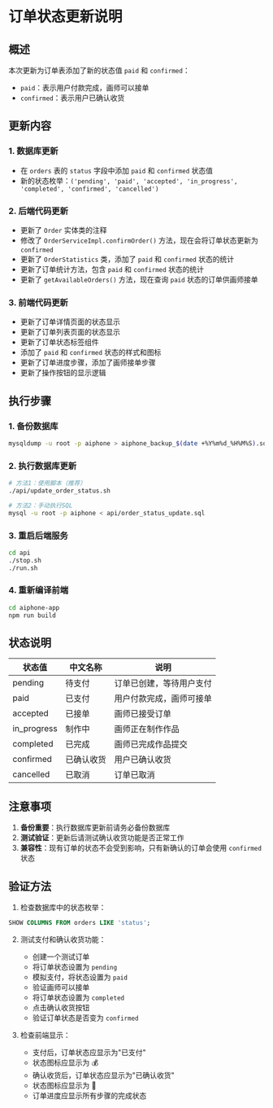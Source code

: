 # 订单状态更新说明

## 概述

本次更新为订单表添加了新的状态值 `paid` 和 `confirmed`：

- `paid`：表示用户付款完成，画师可以接单
- `confirmed`：表示用户已确认收货

## 更新内容

### 1. 数据库更新

- 在 `orders` 表的 `status` 字段中添加 `paid` 和 `confirmed` 状态值
- 新的状态枚举：`('pending', 'paid', 'accepted', 'in_progress', 'completed', 'confirmed', 'cancelled')`

### 2. 后端代码更新

- 更新了 `Order` 实体类的注释
- 修改了 `OrderServiceImpl.confirmOrder()` 方法，现在会将订单状态更新为 `confirmed`
- 更新了 `OrderStatistics` 类，添加了 `paid` 和 `confirmed` 状态的统计
- 更新了订单统计方法，包含 `paid` 和 `confirmed` 状态的统计
- 更新了 `getAvailableOrders()` 方法，现在查询 `paid` 状态的订单供画师接单

### 3. 前端代码更新

- 更新了订单详情页面的状态显示
- 更新了订单列表页面的状态显示
- 更新了订单状态标签组件
- 添加了 `paid` 和 `confirmed` 状态的样式和图标
- 更新了订单进度步骤，添加了画师接单步骤
- 更新了操作按钮的显示逻辑

## 执行步骤

### 1. 备份数据库

```bash
mysqldump -u root -p aiphone > aiphone_backup_$(date +%Y%m%d_%H%M%S).sql
```

### 2. 执行数据库更新

```bash
# 方法1：使用脚本（推荐）
./api/update_order_status.sh

# 方法2：手动执行SQL
mysql -u root -p aiphone < api/order_status_update.sql
```

### 3. 重启后端服务

```bash
cd api
./stop.sh
./run.sh
```

### 4. 重新编译前端

```bash
cd aiphone-app
npm run build
```

## 状态说明

| 状态值      | 中文名称   | 说明                     |
| ----------- | ---------- | ------------------------ |
| pending     | 待支付     | 订单已创建，等待用户支付 |
| paid        | 已支付     | 用户付款完成，画师可接单 |
| accepted    | 已接单     | 画师已接受订单           |
| in_progress | 制作中     | 画师正在制作作品         |
| completed   | 已完成     | 画师已完成作品提交       |
| confirmed   | 已确认收货 | 用户已确认收货           |
| cancelled   | 已取消     | 订单已取消               |

## 注意事项

1. **备份重要**：执行数据库更新前请务必备份数据库
2. **测试验证**：更新后请测试确认收货功能是否正常工作
3. **兼容性**：现有订单的状态不会受到影响，只有新确认的订单会使用 `confirmed` 状态

## 验证方法

1. 检查数据库中的状态枚举：

```sql
SHOW COLUMNS FROM orders LIKE 'status';
```

2. 测试支付和确认收货功能：

   - 创建一个测试订单
   - 将订单状态设置为 `pending`
   - 模拟支付，将状态设置为 `paid`
   - 验证画师可以接单
   - 将订单状态设置为 `completed`
   - 点击确认收货按钮
   - 验证订单状态是否变为 `confirmed`

3. 检查前端显示：
   - 支付后，订单状态应显示为"已支付"
   - 状态图标应显示为 💰
   - 确认收货后，订单状态应显示为"已确认收货"
   - 状态图标应显示为 🎉
   - 订单进度应显示所有步骤的完成状态
